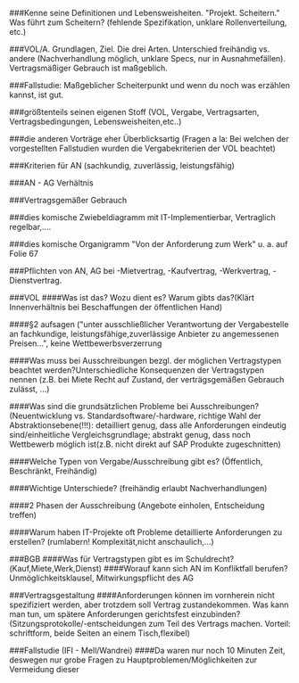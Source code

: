 ###Kenne seine Definitionen und Lebensweisheiten. "Projekt. Scheitern." Was führt zum Scheitern? (fehlende Spezifikation, unklare Rollenverteilung, etc.)

###VOL/A. Grundlagen, Ziel. Die drei Arten. Unterschied freihändig vs. andere (Nachverhandlung möglich, unklare Specs, nur in Ausnahmefällen). Vertragsmäßiger Gebrauch ist maßgeblich.

###Fallstudie: Maßgeblicher Scheiterpunkt und wenn du noch was erzählen kannst, ist gut.

###größtenteils seinen eigenen Stoff (VOL, Vergabe, Vertragsarten, Vertragsbedingungen, Lebensweisheiten,etc..)

###die anderen Vorträge eher Überblicksartig (Fragen a la: Bei welchen der vorgestellten Fallstudien wurden die Vergabekriterien der VOL beachtet)

###Kriterien für AN (sachkundig, zuverlässig, leistungsfähig)

###AN - AG Verhältnis

###Vertragsgemäßer Gebrauch

###dies komische Zwiebeldiagramm mit IT-Implementierbar, Vertraglich regelbar,....

###dies komische Organigramm "Von der Anforderung zum Werk" u. a. auf Folie 67

###Pflichten von AN, AG bei -Mietvertrag, -Kaufvertrag, -Werkvertrag, -Dienstvertrag.

###VOL
####Was ist das? Wozu dient es? Warum gibts das?(Klärt Innenverhältnis bei Beschaffungen der öffentlichen Hand)

####§2 aufsagen ("unter ausschließlicher Verantwortung der Vergabestelle an fachkundige, leistungsfähige,zuverlässige Anbieter zu angemessenen Preisen...", keine Wettbewerbsverzerrung

####Was muss bei Ausschreibungen bezgl. der möglichen Vertragstypen beachtet werden?Unterschiedliche Konsequenzen der Vertragstypen nennen (z.B. bei Miete Recht auf Zustand, der verträgsgemäßen Gebrauch zulässt, ...)

####Was sind die grundsätzlichen Probleme bei Ausschreibungen? (Neuentwicklung vs. Standardsoftware/-hardware, richtige Wahl der Abstraktionsebene(!!!): detailliert genug, dass alle Anforderungen eindeutig sind/einheitliche Vergleichsgrundlage; abstrakt genug, dass noch Wettbewerb möglich ist(z.B. nicht direkt auf SAP Produkte zugeschnitten)

####Welche Typen von Vergabe/Ausschreibung gibt es? (Öffentlich, Beschränkt, Freihändig)

####Wichtige Unterschiede? (freihändig erlaubt Nachverhandlungen)

####2 Phasen der Ausschreibung (Angebote einholen, Entscheidung treffen)

####Warum haben IT-Projekte oft Probleme detaillierte Anforderungen zu erstellen? (rumlabern! Komplexität,nicht anschaulich,...)

###BGB
####Was für Vertragstypen gibt es im Schuldrecht?(Kauf,Miete,Werk,Dienst)
####Worauf kann sich AN im Konfliktfall berufen? Unmöglichkeitsklausel, Mitwirkungspflicht des AG


###Vertragsgestaltung
####Anforderungen können im vornherein nicht spezifiziert werden, aber trotzdem soll Vertrag zustandekommen. Was kann man tun, um spätere Anforderungen gerichtsfest einzubinden? (Sitzungsprotokolle/-entscheidungen zum Teil des Vertrags machen. Vorteil: schriftform, beide Seiten an einem Tisch,flexibel)

###Fallstudie (IFI - Mell/Wandrei)
####Da waren nur noch 10 Minuten Zeit, deswegen nur grobe Fragen zu Hauptproblemen/Möglichkeiten zur Vermeidung dieser